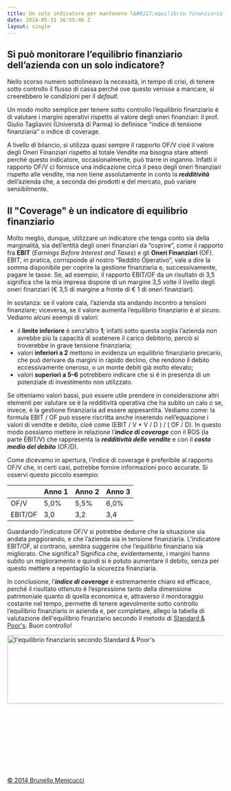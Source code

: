 ```yaml
---
title: Un solo indicatore per mantenere l&#8217;equilibrio finanziario
date: 2014-05-31 16:55:46 Z
layout: single
---
```


<h2>Si può monitorare l’equilibrio finanziario dell’azienda con un solo indicatore?</h2>
Nello scorso numero sottolineavo la necessità, in tempo di crisi, di tenere sotto controllo il flusso di cassa perché ove questo venisse a mancare, si creerebbero le condizioni per il <em>default</em>.

Un modo molto semplice per tenere sotto controllo l’equilibrio finanziario è di valutare i margini operativi rispetto al valore degli oneri finanziari: il prof. Giulio Tagliavini (Università di Parma) lo definisce "indice di tensione finanziaria” o indice di coverage.

A livello di bilancio, si utilizza quasi sempre il rapporto OF/V cioè il valore degli Oneri Finanziari rispetto al totale Vendite ma bisogna stare attenti perché questo indicatore, occasionalmente, può trarre in inganno. Infatti il rapporto OF/V ci fornisce una indicazione circa il peso degli oneri finanziari rispetto alle vendite, ma non tiene assolutamente in conto la <strong><em>redditività</em></strong> dell’azienda che, a seconda dei prodotti e del mercato, può variare sensibilmente.
<h2>Il "Coverage" è un indicatore di equilibrio finanziario</h2>
Molto meglio, dunque, utilizzare un indicatore che tenga conto sia della marginalità, sia dell’entità degli oneri finanziari da “coprire”, come il rapporto fra <strong>EBIT</strong> (<em>Earnings Before Interest and Taxes</em>) e gli <strong>Oneri Finanziari</strong> (OF). EBIT, in pratica, corrisponde al nostro “Reddito Operativo”, vale a dire la somma disponibile per coprire la gestione finanziaria e, successivamente, pagare le tasse. Se, ad esempio, il rapporto EBIT/OF da un risultato di 3,5 significa che la mia impresa dispone di un margine 3,5 volte il livello degli oneri finanziari (€ 3,5 di margine a fronte di € 1 di oneri finanziari).

In sostanza: se il valore cala, l’azienda sta andando incontro a tensioni finanziare; viceversa, se il valore aumenta l’equilibrio finanziario è al sicuro. Vediamo alcuni esempi di valori:
- il <strong>limite inferiore</strong> è senz’altro <strong>1</strong>; infatti sotto questa soglia l’azienda non avrebbe più la capacità di sostenere il carico debitorio, perciò si troverebbe in grave tensione finanziaria;
- valori <strong>inferiori a 2</strong> mettono in evidenza un equilibrio finanziario precario, che può derivare da margini in rapido declino, che rendono il debito eccessivamente oneroso, o un monte debiti già molto elevato;
- valori <strong>superiori a 5–6</strong> potrebbero indicare che si è in presenza di un potenziale di investimento non utilizzato.

Se otteniamo valori bassi, può essere utile prendere in considerazione altri elementi per valutare se è la redditività operativa che ha subìto un calo o se, invece, è la gestione finanziaria ad essere appesantita. Vediamo come: la formula EBIT / OF può essere riscritta anche inserendo nell’equazione i valori di vendite e debito, cioè come (EBIT / V * V / D ) / ( OF / D). In questo modo possiamo mettere in relazione l’<strong><em>indice di coverage</em></strong> con il ROS (la parte EBIT/V) che rappresenta la <strong><em>redditività delle vendite</em></strong> e con il <strong><em>costo medio del debito</em></strong> (OF/D).

Come dicevamo in apertura, l’indice di coverage è preferibile al rapporto OF/V che, in certi casi, potrebbe fornire informazioni poco accurate. Si osservi questo piccolo esempio:
<table><colgroup> <col style="text-align: left;" /> <col style="text-align: left;" /> <col style="text-align: left;" /> </colgroup>
<thead>
<tr>
<th style="text-align: left;"></th>
<th style="text-align: left;">Anno 1</th>
<th style="text-align: left;">Anno 2</th>
<th style="text-align: left;">Anno 3</th>
</tr>
</thead>
<tbody>
<tr>
<td style="text-align: left;">OF/V</td>
<td style="text-align: left;">5,0%</td>
<td style="text-align: left;">5,5%</td>
<td style="text-align: left;">6,0%</td>
</tr>
<tr>
<td style="text-align: left;">EBIT/OF</td>
<td style="text-align: left;">3,0</td>
<td style="text-align: left;">3,2</td>
<td style="text-align: left;">3,4</td>
</tr>
</tbody>
</table>
Guardando l’indicatore OF/V si potrebbe dedurre che la situazione sia andata peggiorando, e che l’azienda sia in tensione finanziaria. L’indicatore EBIT/OF, al contrario, sembra suggerire che l’equilibrio finanziario sia migliorato. Che significa? Significa che, evidentemente, i margini hanno subìto un miglioramento e quindi si è potuto aumentare il debito, senza per questo mettere a repentaglio la sicurezza finanziaria.

In conclusione, l’<strong><em>indice di coverage</em></strong> è estremamente chiaro ed efficace, perché il risultato ottenuto è l’espressione tanto della dimensione patrimoniale quanto di quella economica e, attraverso il monitoraggio costante nel tempo, permette di tenere agevolmente sotto controllo l’equilibrio finanziario in azienda e, per completare, allego la tabella di valutazione dell'equilibrio finanziario secondo il metodo di <a title="Standard &amp; Poor's" href="http://www.standardandpoors.com/ratings/italy/en/eu" target="_blank">Standard &amp; Poor's</a>. Buon controllo!

<a href="http://www.menicucci.co/wp-content/uploads/2014/05/equilibrio-mod-Std-Poors.png"><img class="alignleft wp-image-1527" src="http://www.blackstarconsulting.it/wp-content/uploads/2014/05/equilibrio-mod-Std-Poors-300x89.png" alt="l'equilibrio finanziario secondo Standard &amp; Poor's" width="536" height="159" /></a>

&nbsp;

&nbsp;

&nbsp;

&nbsp;

&nbsp;

<a href="http://www.menicucci.co/#section-contact">© 2014 Brunello Menicucci</a>